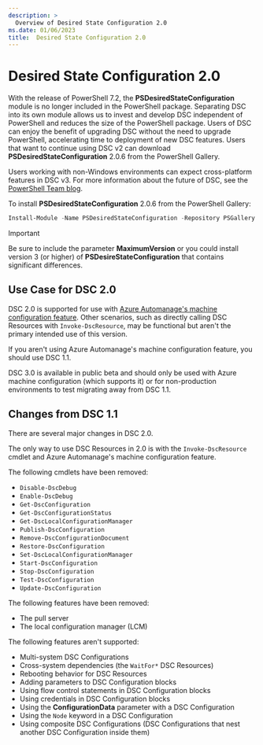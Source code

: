 ```yaml
---
description: >
  Overview of Desired State Configuration 2.0
ms.date: 01/06/2023
title:  Desired State Configuration 2.0
---
```

# Desired State Configuration 2.0

With the release of PowerShell 7.2, the **PSDesiredStateConfiguration** module is no longer included
in the PowerShell package. Separating DSC into its own module allows us to invest and develop DSC
independent of PowerShell and reduces the size of the PowerShell package. Users of DSC can enjoy
the benefit of upgrading DSC without the need to upgrade PowerShell, accelerating time to deployment
of new DSC features. Users that want to continue using DSC v2 can download
**PSDesiredStateConfiguration** 2.0.6 from the PowerShell Gallery.

Users working with non-Windows environments can expect cross-platform features in DSC v3. For more
information about the future of DSC, see the [PowerShell Team blog][1].

To install **PSDesiredStateConfiguration** 2.0.6 from the PowerShell Gallery:

```powershell
Install-Module -Name PSDesiredStateConfiguration -Repository PSGallery -MaximumVersion 2.99
```

> [!IMPORTANT]
> Be sure to include the parameter **MaximumVersion** or you could install version 3 (or higher) of
> **PSDesireStateConfiguration** that contains significant differences.

## Use Case for DSC 2.0

DSC 2.0 is supported for use with [Azure Automanage's machine configuration feature][2]. Other
scenarios, such as directly calling DSC Resources with `Invoke-DscResource`, may be functional but
aren't the primary intended use of this version.

If you aren't using Azure Automanage's machine configuration feature, you should use DSC 1.1.

DSC 3.0 is available in public beta and should only be used with Azure machine configuration (which
supports it) or for non-production environments to test migrating away from DSC 1.1.

## Changes from DSC 1.1

There are several major changes in DSC 2.0.

The only way to use DSC Resources in 2.0 is with the `Invoke-DscResource` cmdlet and Azure
Automanage's machine configuration feature.

The following cmdlets have been removed:

- `Disable-DscDebug`
- `Enable-DscDebug`
- `Get-DscConfiguration`
- `Get-DscConfigurationStatus`
- `Get-DscLocalConfigurationManager`
- `Publish-DscConfiguration`
- `Remove-DscConfigurationDocument`
- `Restore-DscConfiguration`
- `Set-DscLocalConfigurationManager`
- `Start-DscConfiguration`
- `Stop-DscConfiguration`
- `Test-DscConfiguration`
- `Update-DscConfiguration`

The following features have been removed:

- The pull server
- The local configuration manager (LCM)

The following features aren't supported:

- Multi-system DSC Configurations
- Cross-system dependencies (the `WaitFor*` DSC Resources)
- Rebooting behavior for DSC Resources
- Adding parameters to DSC Configuration blocks
- Using flow control statements in DSC Configuration blocks
- Using credentials in DSC Configuration blocks
- Using the **ConfigurationData** parameter with a DSC Configuration
- Using the `Node` keyword in a DSC Configuration
- Using composite DSC Configurations (DSC Configurations that nest another DSC Configuration inside
  them)

<!-- Reference Links -->

[1]: https://devblogs.microsoft.com/powershell/powershell-team-2021-investments/#dsc-for-powershell-7
[2]: /azure/governance/machine-configuration/overview
